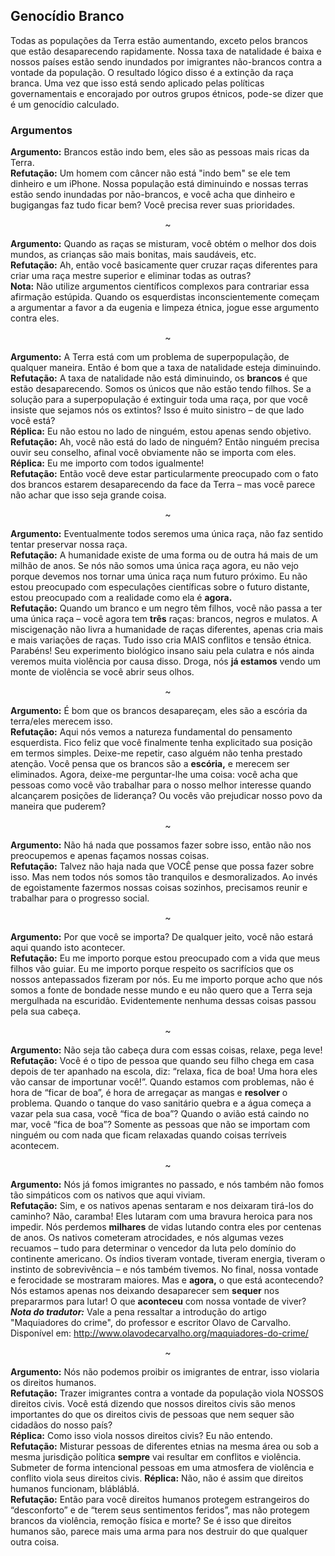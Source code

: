 ## Genocídio Branco
Todas as populações da Terra estão aumentando, exceto pelos brancos que estão desaparecendo rapidamente. Nossa taxa de natalidade é baixa e nossos países estão sendo inundados por imigrantes não-brancos contra a vontade da população. O resultado lógico disso é a extinção da raça branca. Uma vez que isso está sendo aplicado pelas políticas governamentais e encorajado por outros grupos étnicos, pode-se dizer que é um genocídio calculado.
### Argumentos
**Argumento:** Brancos estão indo bem, eles são as pessoas mais ricas da Terra.<br>
**Refutação:** Um homem com câncer não está "indo bem" se ele tem dinheiro e um iPhone. Nossa população está diminuindo e nossas terras estão sendo inundadas por não-brancos, e você acha que dinheiro e bugigangas faz tudo ficar bem? Você precisa rever suas prioridades.
<p align="center">~</p>

**Argumento:** Quando as raças se misturam, você obtém o melhor dos dois mundos, as crianças são mais bonitas, mais saudáveis, etc.<br>
**Refutação:** Ah, então você basicamente quer cruzar raças diferentes para criar uma raça mestre superior e eliminar todas as outras?<br>
**Nota:**  Não utilize argumentos científicos complexos para contrariar essa afirmação estúpida. Quando os esquerdistas inconscientemente começam a argumentar a favor a da eugenia e limpeza étnica, jogue esse argumento contra eles.
<p align="center">~</p>

**Argumento:** A Terra está com um problema de superpopulação, de qualquer maneira. Então é bom que a taxa de natalidade esteja diminuindo.<br>
**Refutação:** A taxa de natalidade não está diminuindo, os **brancos** é que estão desaparecendo. Somos os únicos que não estão tendo filhos. Se a solução para a superpopulação é extinguir toda uma raça, por que você insiste que sejamos nós os extintos? Isso é muito sinistro – de que lado você está?<br>
**Réplica:** Eu não estou no lado de ninguém, estou apenas sendo objetivo.<br>
**Refutação:** Ah, você não está do lado de ninguém? Então ninguém precisa ouvir seu conselho, afinal você obviamente não se importa com eles.<br>
**Réplica:** Eu me importo com todos igualmente!<br>
**Refutação:** Então você deve estar particularmente preocupado com o fato dos brancos estarem desaparecendo da face da Terra – mas você parece não achar que isso seja grande coisa.
<p align="center">~</p>

**Argumento:** Eventualmente todos seremos uma única raça, não faz sentido tentar preservar nossa raça.<br>
**Refutação:** A humanidade existe de uma forma ou de outra há mais de um milhão de anos. Se nós não somos uma única raça agora, eu não vejo porque devemos nos tornar uma única raça num futuro próximo. Eu não estou preocupado com especulações científicas sobre o futuro distante, estou preocupado com a realidade como ela é **agora.**<br>
**Refutação:** Quando um branco e um negro têm filhos, você não passa a ter uma única raça – você agora tem **três** raças: brancos, negros e mulatos. A miscigenação não livra a humanidade de raças diferentes, apenas cria mais e mais variações de raças. Tudo isso cria MAIS conflitos e tensão étnica. Parabéns! Seu experimento biológico insano saiu pela culatra e nós ainda veremos muita violência por causa disso. Droga, nós **já estamos** vendo um monte de violência se você abrir seus olhos.
<p align="center">~</p>

**Argumento:** É bom que os brancos desapareçam, eles são a escória da terra/eles merecem isso.<br>
**Refutação:** Aqui nós vemos a natureza fundamental do pensamento esquerdista. Fico feliz que você finalmente tenha explicitado sua posição em termos simples. Deixe-me repetir, caso alguém não tenha prestado atenção. Você pensa que os brancos são a **escória,** e merecem ser eliminados. Agora, deixe-me perguntar-lhe uma coisa: você acha que pessoas como você vão trabalhar para o nosso melhor interesse quando alcançarem posições de liderança? Ou vocês vão prejudicar nosso povo da maneira que puderem?
<p align="center">~</p>

**Argumento:** Não há nada que possamos fazer sobre isso, então não nos preocupemos e apenas façamos nossas coisas.<br>
**Refutação:** Talvez não haja nada que VOCÊ pense que possa fazer sobre isso. Mas nem todos nós somos tão tranquilos e desmoralizados. Ao invés de egoistamente fazermos nossas coisas sozinhos, precisamos reunir e trabalhar para o progresso social.
<p align="center">~</p>

**Argumento:** Por que você se importa? De qualquer jeito, você não estará aqui quando isto acontecer.<br>
**Refutação:** Eu me importo porque estou preocupado com a vida que meus filhos vão guiar. Eu me importo porque respeito os sacrifícios que os nossos antepassados fizeram por nós. Eu me importo porque acho que nós somos a fonte de bondade nesse mundo e eu não quero que a Terra seja mergulhada na escuridão. Evidentemente nenhuma dessas coisas passou pela sua cabeça.
<p align="center">~</p>

**Argumento:** Não seja tão cabeça dura com essas coisas, relaxe, pega leve!<br>
**Refutação:** Você é o tipo de pessoa que quando seu filho chega em casa depois de ter apanhado na escola, diz: “relaxa, fica de boa! Uma hora eles vão cansar de importunar você!”. Quando estamos com problemas, não é hora de “ficar de boa”, é hora de arregaçar as mangas e **resolver** o problema. Quando o tanque do vaso sanitário quebra e a água começa a vazar pela sua casa, você “fica de boa”? Quando o avião está caindo no mar, você “fica de boa”? Somente as pessoas que não se importam com ninguém ou com nada que ficam relaxadas quando coisas terríveis acontecem.
<p align="center">~</p>

**Argumento:** Nós já fomos imigrantes no passado, e nós também não fomos tão simpáticos com os nativos que aqui viviam.<br> 
**Refutação:** Sim, e os nativos apenas sentaram e nos deixaram tirá-los do caminho? Não, caramba! Eles lutaram com uma bravura heroica para nos impedir. Nós perdemos **milhares** de vidas lutando contra eles por centenas de anos. Os nativos cometeram atrocidades, e nós algumas vezes recuamos – tudo para determinar o vencedor da luta pelo domínio do continente americano. Os índios tiveram vontade, tiveram energia, tiveram o instinto de sobrevivência – e nós também tivemos. No final, nossa vontade e ferocidade se mostraram maiores. Mas e **agora,** o que está acontecendo? Nós estamos apenas nos deixando desaparecer sem **sequer** nos prepararmos para lutar! O que **aconteceu** com nossa vontade de viver?<br>
**_Nota do tradutor:_** Vale a pena ressaltar a introdução do artigo "Maquiadores do crime", do professor e escritor Olavo de Carvalho. Disponível em: http://www.olavodecarvalho.org/maquiadores-do-crime/
<p align="center">~</p>

**Argumento:** Nós não podemos proibir os imigrantes de entrar, isso violaria os direitos humanos.<br>
**Refutação:** Trazer imigrantes contra a vontade da população viola NOSSOS direitos civis. Você está dizendo que nossos direitos civis são menos importantes do que os direitos civis de pessoas que nem sequer são cidadãos do nosso país?<br>
**Réplica:** Como isso viola nossos direitos civis? Eu não entendo.<br>
**Refutação:** Misturar pessoas de diferentes etnias na mesma área ou sob a mesma jurisdição política **sempre** vai resultar em conflitos e violência. Submeter de forma intencional pessoas em uma atmosfera de violência e conflito viola seus direitos civis.
**Réplica:** Não, não é assim que direitos humanos funcionam, blábláblá.<br>
**Refutação:** Então para você direitos humanos protegem estrangeiros do “desconforto” e de “terem seus sentimentos feridos”, mas não protegem brancos da violência, remoção física e morte? Se é isso que direitos humanos são, parece mais uma arma para nos destruir  do que qualquer outra coisa.

